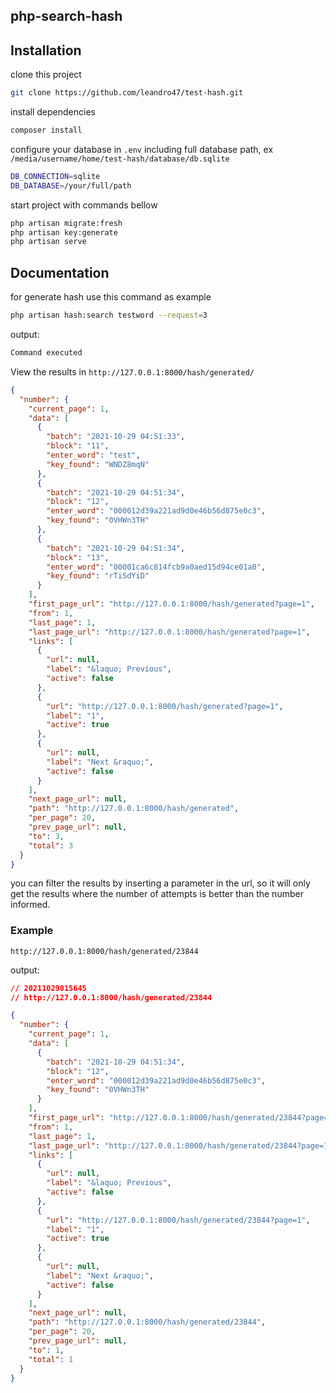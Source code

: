 
## php-search-hash

## Installation

clone this project 

```bash
git clone https://github.com/leandro47/test-hash.git
```

install dependencies

```bash
composer install
```

configure your database in `.env` including full database path, ex `/media/username/home/test-hash/database/db.sqlite`

```bash
DB_CONNECTION=sqlite
DB_DATABASE=/your/full/path 

```
start project with commands bellow

```bash
php artisan migrate:fresh
php artisan key:generate
php artisan serve
```

## Documentation

for generate hash use this command as example
```bash
php artisan hash:search testword --request=3

```
output:
```bash
Command executed
```

View the results in `http://127.0.0.1:8000/hash/generated/`

``` json 
{
  "number": {
    "current_page": 1,
    "data": [
      {
        "batch": "2021-10-29 04:51:33",
        "block": "11",
        "enter_word": "test",
        "key_found": "WNDZ8mqN"
      },
      {
        "batch": "2021-10-29 04:51:34",
        "block": "12",
        "enter_word": "000012d39a221ad9d0e46b56d875e0c3",
        "key_found": "0VHWn3TH"
      },
      {
        "batch": "2021-10-29 04:51:34",
        "block": "13",
        "enter_word": "00001ca6c814fcb9a0aed15d94ce01a0",
        "key_found": "rTiSdYiD"
      }
    ],
    "first_page_url": "http://127.0.0.1:8000/hash/generated?page=1",
    "from": 1,
    "last_page": 1,
    "last_page_url": "http://127.0.0.1:8000/hash/generated?page=1",
    "links": [
      {
        "url": null,
        "label": "&laquo; Previous",
        "active": false
      },
      {
        "url": "http://127.0.0.1:8000/hash/generated?page=1",
        "label": "1",
        "active": true
      },
      {
        "url": null,
        "label": "Next &raquo;",
        "active": false
      }
    ],
    "next_page_url": null,
    "path": "http://127.0.0.1:8000/hash/generated",
    "per_page": 20,
    "prev_page_url": null,
    "to": 3,
    "total": 3
  }
}
```
you can filter the results by inserting a parameter in the url, so it will only get the results where the number of attempts is better than the number informed.

### Example
`http://127.0.0.1:8000/hash/generated/23844`

output:

``` json
// 20211029015645
// http://127.0.0.1:8000/hash/generated/23844

{
  "number": {
    "current_page": 1,
    "data": [
      {
        "batch": "2021-10-29 04:51:34",
        "block": "12",
        "enter_word": "000012d39a221ad9d0e46b56d875e0c3",
        "key_found": "0VHWn3TH"
      }
    ],
    "first_page_url": "http://127.0.0.1:8000/hash/generated/23844?page=1",
    "from": 1,
    "last_page": 1,
    "last_page_url": "http://127.0.0.1:8000/hash/generated/23844?page=1",
    "links": [
      {
        "url": null,
        "label": "&laquo; Previous",
        "active": false
      },
      {
        "url": "http://127.0.0.1:8000/hash/generated/23844?page=1",
        "label": "1",
        "active": true
      },
      {
        "url": null,
        "label": "Next &raquo;",
        "active": false
      }
    ],
    "next_page_url": null,
    "path": "http://127.0.0.1:8000/hash/generated/23844",
    "per_page": 20,
    "prev_page_url": null,
    "to": 1,
    "total": 1
  }
}
```